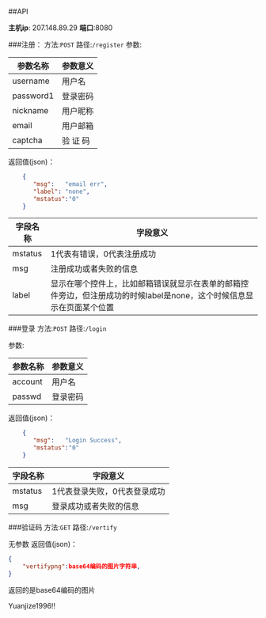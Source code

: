 ##API



**主机ip**: 207.148.89.29
**端口**:8080

###注册：
方法:`POST`
路径:`/register`
参数:

| 参数名称| 参数意义| 
| ------ | ------ |
| username | 用户名  | 
| password1 | 登录密码 | 
| nickname | 用户昵称 | 
| email | 用户邮箱 |
| captcha| 验 证 码 |

返回值(json)：
```json
	{
	   "msg":   "email err",
	   "label": "none",
	   "mstatus":"0"
	}
```
| 字段名称| 字段意义| 
| ------ | ------ |
| mstatus | 1代表有错误，0代表注册成功  | 
| msg | 注册成功或者失败的信息 |
| label | 显示在哪个控件上，比如邮箱错误就显示在表单的邮箱控件旁边，但注册成功的时候label是none，这个时候信息显示在页面某个位置 |


###登录
方法:`POST`
路径:`/login`

参数:

| 参数名称| 参数意义| 
| ------ | ------ |
| account | 用户名  | 
| passwd | 登录密码 | 

返回值(json)：
```json
	{
	   "msg":   "Login Success",
	   "mstatus":"0"
	}
```
| 字段名称| 字段意义| 
| ------ | ------ |
| mstatus | 1代表登录失败，0代表登录成功  | 
| msg | 登录成功或者失败的信息 |


###验证码
方法:`GET`
路径:`/vertify`

无参数
返回值(json)：
```json
{
    "vertifypng":base64编码的图片字符串,
}
```
返回的是base64编码的图片


Yuanjize1996!!




 

